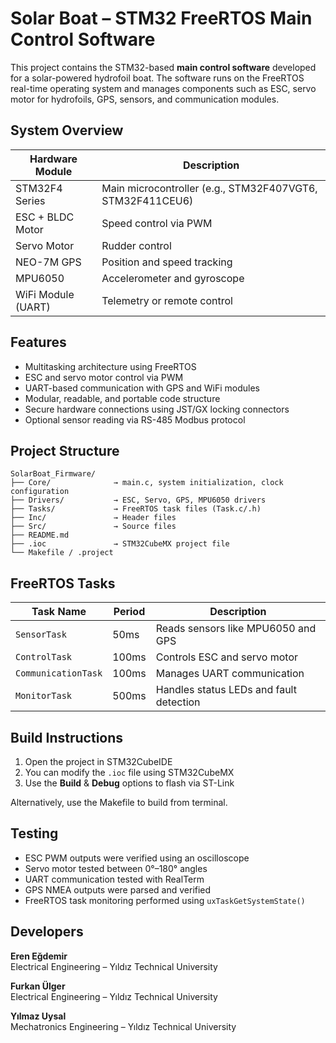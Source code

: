# Solar Boat – STM32 FreeRTOS Main Control Software

This project contains the STM32-based **main control software** developed for a solar-powered hydrofoil boat. The software runs on the FreeRTOS real-time operating system and manages components such as ESC, servo motor for hydrofoils, GPS, sensors, and communication modules.

## System Overview

| Hardware Module       | Description |
|------------------------|-------------|
| STM32F4 Series         | Main microcontroller (e.g., STM32F407VGT6, STM32F411CEU6) |
| ESC + BLDC Motor       | Speed control via PWM |
| Servo Motor            | Rudder control |
| NEO-7M GPS             | Position and speed tracking |
| MPU6050                | Accelerometer and gyroscope |
| WiFi Module (UART)     | Telemetry or remote control |


## Features

- Multitasking architecture using FreeRTOS  
- ESC and servo motor control via PWM  
- UART-based communication with GPS and WiFi modules  
- Modular, readable, and portable code structure  
- Secure hardware connections using JST/GX locking connectors  
- Optional sensor reading via RS-485 Modbus protocol  

## Project Structure

```
SolarBoat_Firmware/
├── Core/              → main.c, system initialization, clock configuration  
├── Drivers/           → ESC, Servo, GPS, MPU6050 drivers  
├── Tasks/             → FreeRTOS task files (Task.c/.h)  
├── Inc/               → Header files  
├── Src/               → Source files  
├── README.md  
├── .ioc               → STM32CubeMX project file  
└── Makefile / .project
```

## FreeRTOS Tasks

| Task Name           | Period | Description |
|---------------------|--------|-------------|
| `SensorTask`        | 50ms   | Reads sensors like MPU6050 and GPS |
| `ControlTask`       | 100ms  | Controls ESC and servo motor |
| `CommunicationTask` | 100ms  | Manages UART communication |
| `MonitorTask`       | 500ms  | Handles status LEDs and fault detection |

## Build Instructions

1. Open the project in STM32CubeIDE  
2. You can modify the `.ioc` file using STM32CubeMX  
3. Use the **Build** & **Debug** options to flash via ST-Link

Alternatively, use the Makefile to build from terminal.

## Testing

- ESC PWM outputs were verified using an oscilloscope  
- Servo motor tested between 0°–180° angles  
- UART communication tested with RealTerm  
- GPS NMEA outputs were parsed and verified  
- FreeRTOS task monitoring performed using `uxTaskGetSystemState()`  

## Developers

**Eren Eğdemir**  
Electrical Engineering – Yıldız Technical University  

**Furkan Ülger**  
Electrical Engineering – Yıldız Technical University  

**Yılmaz Uysal**  
Mechatronics Engineering – Yıldız Technical University
